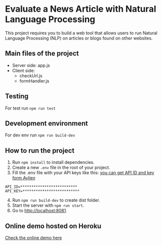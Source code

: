 # Evaluate a News Article with Natural Language Processing

This project requires you to build a web tool that allows users to run Natural Language Processing (NLP) on articles or blogs found on other websites.

## Main files of the project

- Server side: app.js
- Client side: 
  - checkUrl.js 
  - formHandler.js
  
## Testing

For test run `npm run test`

## Development environment

For dev env run `npm run build-dev`

## How to run the project

1. Run `npm install` to install dependencies.
2. Create a new `.env` file in the root of your project.
3. Fill the .env file with your API keys like this: [ you can get API ID and key form Aylien](https://newsapi.aylien.com/)
```
API_ID=**************************
API_KEY=**************************
```
4. Run `npm run build-dev` to create dist folder.
5. Start the server with `npm run start`.
6. Go to [http://localhost:8081](http://localhost:8081).


## Online demo hosted on Heroku
[Check the online demo here](https://udacity-project--072020.herokuapp.com/)


